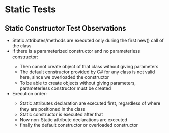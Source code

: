 # Static Tests
## Static Constructor Test Observations
<ul>
  <li>
    Static attributes/methods are executed only during the first new() call of the class
  </li>
  <li>
    If there is a parameterized constructor and no parameterless constructor:
  </li>
  <ul>
    <li>
      Then cannot create object of that class without giving parameters
    </li>
    <li>
      The default constructor provided by C# for any class is not valid here, since we overloaded the constructor
    </li>
    <li>
      To be able to create objects without giving parameters, parameterless constructor must be created
    </li>
  </ul>
  <li>
    Execution order:
  </li>
  <ul>
    <li>
      Static attributes declaration are executed first, regardless of where they are positioned in the class
    </li>
    <li>
      Static constructor is executed after that
    </li>
    <li>
      Now non-Static attribute declarations are executed
    </li>
    <li>
      finally the default constructor or overloaded constructor
    </li>
  </ul>
</ul>
